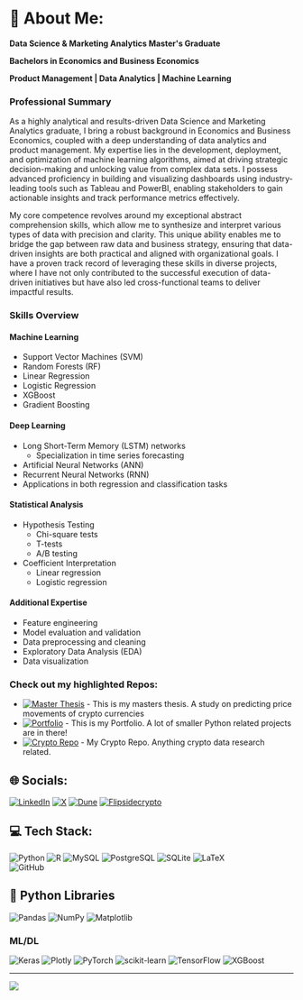 # 💫 About Me:
**Data Science & Marketing Analytics Master's Graduate**

**Bachelors in Economics and Business Economics**

**Product Management | Data Analytics | Machine Learning**

### Professional Summary
As a highly analytical and results-driven Data Science and Marketing Analytics graduate, I bring a robust background in Economics and Business Economics, coupled with a deep understanding of data analytics and product management. My expertise lies in the development, deployment, and optimization of machine learning algorithms, aimed at driving strategic decision-making and unlocking value from complex data sets. I possess advanced proficiency in building and visualizing dashboards using industry-leading tools such as Tableau and PowerBI, enabling stakeholders to gain actionable insights and track performance metrics effectively.

My core competence revolves around my exceptional abstract comprehension skills, which allow me to synthesize and interpret various types of data with precision and clarity. This unique ability enables me to bridge the gap between raw data and business strategy, ensuring that data-driven insights are both practical and aligned with organizational goals. I have a proven track record of leveraging these skills in diverse projects, where I have not only contributed to the successful execution of data-driven initiatives but have also led cross-functional teams to deliver impactful results.

### Skills Overview

#### Machine Learning
- Support Vector Machines (SVM)
- Random Forests (RF)
- Linear Regression
- Logistic Regression
- XGBoost
- Gradient Boosting

#### Deep Learning
- Long Short-Term Memory (LSTM) networks
  - Specialization in time series forecasting
- Artificial Neural Networks (ANN)
- Recurrent Neural Networks (RNN)
- Applications in both regression and classification tasks

#### Statistical Analysis
- Hypothesis Testing
  - Chi-square tests
  - T-tests
  - A/B testing
- Coefficient Interpretation
  - Linear regression
  - Logistic regression

#### Additional Expertise
- Feature engineering
- Model evaluation and validation
- Data preprocessing and cleaning
- Exploratory Data Analysis (EDA)
- Data visualization

### Check out my highlighted Repos:

- [![Master Thesis](https://img.shields.io/badge/Master_Thesis-In_Progress-blue.svg)](https://github.com/NumericCamel/Master-Thesis) - This is my masters thesis. A study on predicting price movements of crypto currencies
- [![Portfolio](https://img.shields.io/badge/Portfolio-View-brightgreen.svg)](https://github.com/NumericCamel/Portfolio) - This is my Portfolio. A lot of smaller Python related projects are in there!
- [![Crypto Repo](https://img.shields.io/badge/Crypto_Repo-Explore-orange.svg)](https://github.com/NumericCamel/Crypto) - My Crypto Repo. Anything crypto data research related. 

## 🌐 Socials:
[![LinkedIn](https://img.shields.io/badge/LinkedIn-%230077B5.svg?logo=linkedin&logoColor=white)](https://linkedin.com/in/erenmuller) 
[![X](https://img.shields.io/badge/X-black.svg?logo=X&logoColor=white)](https://x.com/CamelQuant) 
[![Dune](https://img.shields.io/badge/Dune_Analytics-black.svg?logo=Dune&logoColor=pink)](https://dune.com/camelquant)
[![Flipsidecrypto](https://img.shields.io/badge/FlipsideCrypto-black.svg?logo=FlipsideCrypto&logoColor=pink)](https://flipsidecrypto.xyz/camelquant/dashboards)

## 💻 Tech Stack:
![Python](https://img.shields.io/badge/python-%23ffbf00.svg?style=for-the-badge&logo=python&logoColor=blue)
![R](https://img.shields.io/badge/r-%23276DC3.svg?style=for-the-badge&logo=r&logoColor=white)
![MySQL](https://img.shields.io/badge/mysql-4479A1.svg?style=for-the-badge&logo=mysql&logoColor=white)
![PostgreSQL](https://img.shields.io/badge/postgresql-%23336791.svg?style=for-the-badge&logo=postgresql&logoColor=white)
![SQLite](https://img.shields.io/badge/dune_sql-%236344DB.svg?style=for-the-badge&logo=sqlite&logoColor=white)
![LaTeX](https://img.shields.io/badge/latex-%23008080.svg?style=for-the-badge&logo=latex&logoColor=white)   
![GitHub](https://img.shields.io/badge/github-%23121011.svg?style=for-the-badge&logo=github&logoColor=white)

## 🐍 Python Libraries
![Pandas](https://img.shields.io/badge/pandas-%23150458.svg?style=for-the-badge&logo=pandas&logoColor=white) 
![NumPy](https://img.shields.io/badge/numpy-%23013243.svg?style=for-the-badge&logo=numpy&logoColor=white) 
![Matplotlib](https://img.shields.io/badge/Matplotlib-%23ffffff.svg?style=for-the-badge&logo=Matplotlib&logoColor=black) 

### ML/DL
![Keras](https://img.shields.io/badge/Keras-%23D00000.svg?style=for-the-badge&logo=Keras&logoColor=white) 
![Plotly](https://img.shields.io/badge/Plotly-%233F4F75.svg?style=for-the-badge&logo=plotly&logoColor=white) 
![PyTorch](https://img.shields.io/badge/PyTorch-%23EE4C2C.svg?style=for-the-badge&logo=PyTorch&logoColor=white) 
![scikit-learn](https://img.shields.io/badge/scikit--learn-%23F7931E.svg?style=for-the-badge&logo=scikit-learn&logoColor=white) 
![TensorFlow](https://img.shields.io/badge/TensorFlow-%23FF6F00.svg?style=for-the-badge&logo=TensorFlow&logoColor=white) 
![XGBoost](https://img.shields.io/badge/XGBoost-%23E54343.svg?style=for-the-badge&logo=XGB&logoColor=black)

---
[![](https://visitcount.itsvg.in/api?id=NumericCamel&icon=8&color=0)](https://visitcount.itsvg.in)

<!-- Proudly created with GPRM ( https://gprm.itsvg.in ) -->
